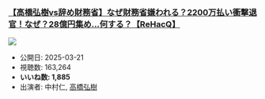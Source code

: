 ### [【高橋弘樹vs辞め財務省】なぜ財務省嫌われる？2200万払い衝撃退官！なぜ？28億円集め…何する？【ReHacQ】](https://www.youtube.com/watch?v=szg5H8-5wy4)
[![](https://img.youtube.com/vi/szg5H8-5wy4/hqdefault.jpg)](https://www.youtube.com/watch?v=szg5H8-5wy4)
-   公開日: 2025-03-21
-   視聴数: 163,264
-   **いいね数: 1,885**
-   出演者: 中村仁, [高橋弘樹](/rehacq_fan/people/高橋弘樹 "wikilink")
